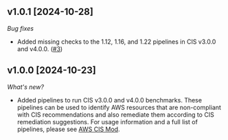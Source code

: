 ## v1.0.1 [2024-10-28]

_Bug fixes_

- Added missing checks to the 1.12, 1.16, and 1.22 pipelines in CIS v3.0.0 and v4.0.0. ([#3](https://github.com/turbot/flowpipe-mod-aws-cis/pull/3))

## v1.0.0 [2024-10-23]

_What's new?_

- Added pipelines to run CIS v3.0.0 and v4.0.0 benchmarks. These pipelines can be used to identify AWS resources that are non-compliant with CIS recommendations and also remediate them according to CIS remediation suggestions. For usage information and a full list of pipelines, please see [AWS CIS Mod](https://hub.flowpipe.io/mods/turbot/aws_cis).
